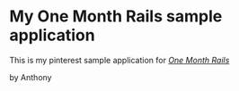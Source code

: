 # My One Month Rails sample application

This is my pinterest sample application for
[*One Month Rails*](http://onemonthrails.com)

by Anthony

